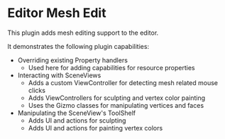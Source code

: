 # Editor Mesh Edit

This plugin adds mesh editing support to the editor.

It demonstrates the following plugin capabilities:

- Overriding existing Property handlers
    - Used here for adding capabilities for resource properties
- Interacting with SceneViews
    - Adds a custom ViewController for detecting mesh related mouse clicks
    - Adds ViewControllers for sculpting and vertex color painting
    - Uses the Gizmo classes for manipulating vertices and faces
- Manipulating the SceneView's ToolShelf
    - Adds UI and actions for sculpting
    - Adds UI and actions for painting vertex colors
